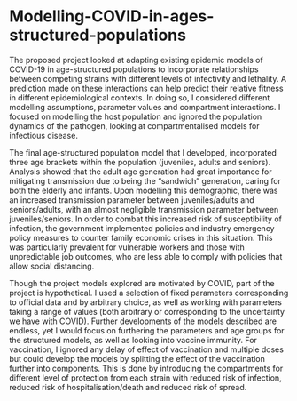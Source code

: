 # Modelling-COVID-in-ages-structured-populations
The proposed project looked at adapting existing epidemic models of COVID-19 in age-structured populations to incorporate relationships between competing strains with different levels of infectivity and lethality. A prediction made on these interactions can help predict their relative fitness in different epidemiological contexts. In doing so, I considered different modelling assumptions, parameter values and compartment interactions. I focused on modelling the host population and ignored the population dynamics of the pathogen, looking at compartmentalised models for infectious disease.

The final age-structured population model that I developed, incorporated three age brackets within the population (juveniles, adults and seniors). Analysis showed that the adult age generation had great importance for mitigating transmission due to being the “sandwich” generation, caring for both the elderly and infants. Upon modelling this demographic, there was an increased transmission parameter between juveniles/adults and seniors/adults, with an almost negligible transmission parameter between juveniles/seniors. In order to combat this increased risk of susceptibility of infection, the government implemented policies and industry emergency policy measures to counter family economic crises in this situation. This was particularly prevalent for vulnerable workers and those with unpredictable job outcomes, who are less able to comply with policies that allow social distancing.

Though the project models explored are motivated by COVID, part of the project is hypothetical. I used a selection of fixed parameters corresponding to official data and by arbitrary choice, as well as working with parameters taking a range of values (both arbitrary or corresponding to the uncertainty we have with COVID). Further developments of the models described are endless, yet I would focus on furthering the parameters and age groups for the structured models, as well as looking into vaccine immunity. For vaccination, I ignored any delay of effect of vaccination and multiple doses but could develop the models by splitting the effect of the vaccination further into components. This is done by introducing the compartments for different level of protection from each strain with reduced risk of infection, reduced risk of hospitalisation/death and reduced risk of spread.
